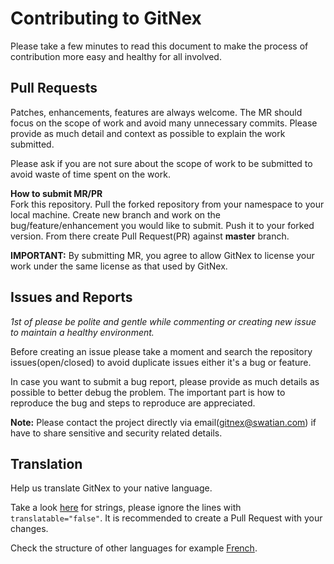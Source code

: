 # Contributing to GitNex

Please take a few minutes to read this document to make the process of contribution more easy and healthy for all involved.

## Pull Requests
Patches, enhancements, features are always welcome. The MR should focus on the scope of work and avoid many unnecessary commits. Please provide as much detail and context as possible to explain the work submitted.

Please ask if you are not sure about the scope of work to be submitted to avoid waste of time spent on the work.

**How to submit MR/PR**  
Fork this repository. Pull the forked repository from your namespace to your local machine. Create new branch and work on the bug/feature/enhancement you would like to submit. Push it to your forked version. From there create Pull Request(PR) against **master** branch.

**IMPORTANT:** By submitting MR, you agree to allow GitNex to license your work under the same license as that used by GitNex.

## Issues and Reports
*1st of please be polite and gentle while commenting or creating new issue to maintain a healthy environment.*

Before creating an issue please take a moment and search the repository issues(open/closed) to avoid duplicate issues either it's a bug or feature.

In case you want to submit a bug report, please provide as much details as possible to better debug the problem. The important part is how to reproduce the bug and steps to reproduce are appreciated.

**Note:** Please contact the project directly via email(gitnex@swatian.com) if have to share sensitive and security related details.

## Translation
Help us translate GitNex to your native language.

Take a look [here](https://gitea.com/mmarif/GitNex/src/branch/master/app/src/main/res/values/strings.xml) for strings, please ignore the lines with `translatable="false"`. It is recommended to create a Pull Request with your changes.

Check the structure of other languages for example [French](https://gitea.com/mmarif/GitNex/src/branch/master/app/src/main/res/values-fr/strings.xml). 